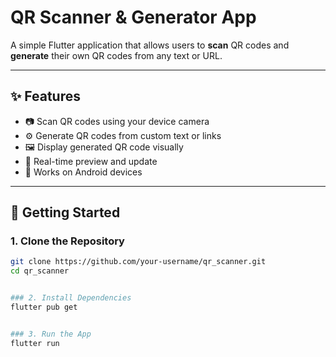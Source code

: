 # QR Scanner & Generator App

A simple Flutter application that allows users to **scan** QR codes and **generate** their own QR codes from any text or URL.

---

## ✨ Features

- 📷 Scan QR codes using your device camera
- ⚙️ Generate QR codes from custom text or links
- 🖼️ Display generated QR code visually
- 🔄 Real-time preview and update
- 📱 Works on Android devices

---

## 🚀 Getting Started

### 1. Clone the Repository
```bash
git clone https://github.com/your-username/qr_scanner.git
cd qr_scanner


### 2. Install Dependencies
flutter pub get


### 3. Run the App
flutter run
